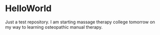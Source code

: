 # HelloWorld
Just a test repository.
I am starting massage therapy college tomorrow on my way to learning osteopathic manual therapy.
